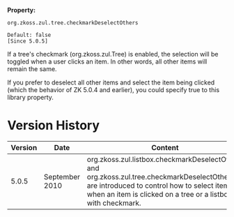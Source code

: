 **Property:**

`org.zkoss.zul.tree.checkmarkDeselectOthers`

`Default: false`  
`[Since 5.0.5]`

If a tree's checkmark
(<javadoc method="isCheckmark()">org.zkoss.zul.Tree</javadoc>) is
enabled, the selection will be toggled when a user clicks an item. In
other words, all other items will remain the same.

If you prefer to deselect all other items and select the item being
clicked (which the behavior of ZK 5.0.4 and earlier), you could specify
true to this library property.

# Version History

| Version | Date           | Content                                                                                                                                                                                                   |
|---------|----------------|-----------------------------------------------------------------------------------------------------------------------------------------------------------------------------------------------------------|
| 5.0.5   | September 2010 | org.zkoss.zul.listbox.checkmarkDeselectOthers and org.zkoss.zul.tree.checkmarkDeselectOthers are introduced to control how to select items when an item is clicked on a tree or a listbox with checkmark. |
